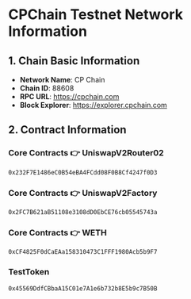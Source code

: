 # CPChain Testnet Network Information

## 1. Chain Basic Information
- **Network Name**: CP Chain
- **Chain ID**: 88608
- **RPC URL**: https://cpchain.com
- **Block Explorer**: https://explorer.cpchain.com

## 2. Contract Information

### Core Contracts 👉 UniswapV2Router02
`0x232F7E1486eC0B54eBA4FCdd08F0B8Cf4247f0D3`

### Core Contracts 👉 UniswapV2Factory
`0x2FC7B621aB51108e3108dD0EbCE76cb05545743a`

### Core Contracts 👉 WETH
`0xCF4825F0dCaEAa158310473C1FFF1980Acb5b9F7`

### TestToken
`0x45569DdfCBbaA15C01e7A1e6b732b8E5b9c7B50B`

